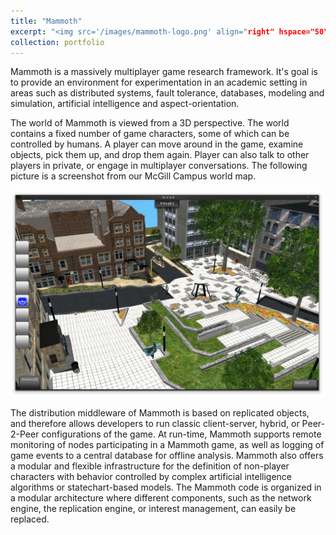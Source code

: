 ```yaml
---
title: "Mammoth"
excerpt: "<img src='/images/mammoth-logo.png' align="right" hspace="50">Mammoth is a massively multiplayer game research framework. The goal of Mammoth is to provide an environment for experimentation in areas such as distributed systems, fault tolerance, databases, modeling and simulation, artificial intelligence and aspect-orientation. Our industrial partners are Quazal, Electronic Arts Montreal, and EJ-Technologies."
collection: portfolio
---
```


Mammoth is a massively multiplayer game research framework. It's goal is to provide an environment for experimentation in an academic setting in areas such as distributed systems, fault tolerance, databases, modeling and simulation, artificial intelligence and aspect-orientation.

The world of Mammoth is viewed from a 3D perspective. The world contains a fixed number of game characters, some of which can be controlled by humans. A player can move around in the game, examine objects, pick them up, and drop them again. Player can also talk to other players in private, or engage in multiplayer conversations. The following picture is a screenshot from our McGill Campus world map.

<img src="/images/mammoth-screenshot.jpg"><br>

The distribution middleware of Mammoth is based on replicated objects, and therefore allows developers to run classic client-server, hybrid, or Peer-2-Peer configurations of the game. At run-time, Mammoth supports remote monitoring of nodes participating in a Mammoth game, as well as logging of game events to a central database for offline analysis. Mammoth also offers a modular and flexible infrastructure for the definition of non-player characters with behavior controlled by complex artificial intelligence algorithms or statechart-based models. The Mammoth code is organized in a modular architecture where different components, such as the network engine, the replication engine, or interest management, can easily be replaced.
